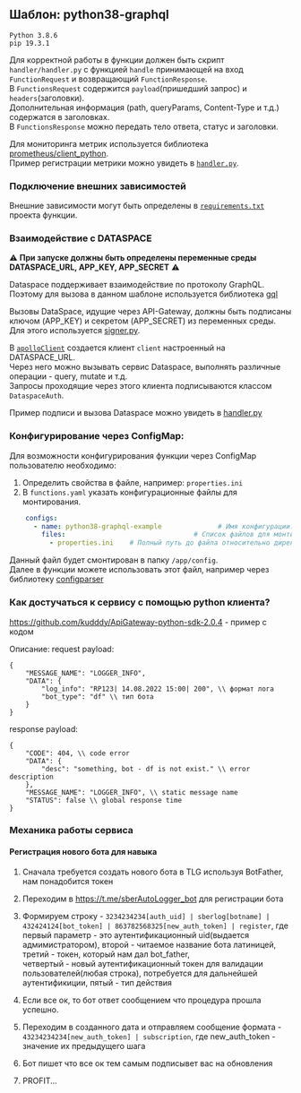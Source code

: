 ## Шаблон: python38-graphql

```
Python 3.8.6 
pip 19.3.1
```
Для корректной работы в функции должен быть скрипт `handler/handler.py` с функцией `handle` принимающей на вход `FunctionRequest` и возвращающий `FunctionResponse`.  
В `FunctionsRequest` содержится `payload`(пришедший запрос) и `headers`(заголовки).  
Дополнительная информация (path, queryParams, Content-Type и т.д.) содержатся в заголовках.  
В `FunctionsResponse` можно передать тело ответа, статус и заголовки.  

Для мониторинга метрик используется библиотека [prometheus/client_python](https://github.com/prometheus/client_python).  
Пример регистрации метрики можно увидеть в [`handler.py`](handlers/handler.py).

### Подключение внешних зависимостей
Внешние зависимости могут быть определены в [`requirements.txt`](./requirements.txt) проекта функции.

### Взаимодействие с DATASPACE
⚠️ **При запуске должны быть определены переменные среды DATASPACE_URL, APP_KEY, APP_SECRET** ⚠️

Dataspace поддерживает взаимодействие по протоколу GraphQL. Поэтому для вызова в данном шаблоне используется библиотека [gql](https://github.com/graphql-python/gql)

Вызовы DataSpace, идущие через API-Gateway, должны быть подписаны ключом (APP_KEY) и секретом (APP_SECRET) из переменных среды.  
Для этого используется [signer.py](handlers/apig_sdk/signer.py).  

В [`apolloClient`](handlers/handler.py) создается клиент `client` настроенный на DATASPACE_URL.  
Через него можно вызывать сервис Dataspace, выполнять различные операции - query, mutate и т.д.  
Запросы проходящие через этого клиента подписываются классом `DataspaceAuth`.

Пример подписи и вызова Dataspace можно увидеть в [handler.py](handlers/handler.py)

### Конфигурирование через ConfigMap:
Для возможности конфигурирования функции через ConfigMap пользователю необходимо:
1) Определить свойства в файле, например: `properties.ini`
2) В ```functions.yaml``` указать конфигурационные файлы для монтирования.
```yaml
    configs:
      - name: python38-graphql-example              # Имя конфигурации. В UI OSE ConfigMap будет называться <имя-функции>-cm-<имя конфигурации>
        files:                                # Список файлов для монтирования
          - properties.ini    # Полный путь до файла относительно директории с функцией
```
Данный файл будет смонтирован в папку `/app/config`.  
Далее в функции можете использовать этот файл, например через библиотеку [configparser](https://docs.python.org/3/library/configparser.html)

### Как достучаться к сервису с помощью python клиента?
https://github.com/kudddy/ApiGateway-python-sdk-2.0.4 - пример с кодом

Описание:
request payload:
```
{
    "MESSAGE_NAME": "LOGGER_INFO",
    "DATA": {
        "log_info": "RP123| 14.08.2022 15:00| 200", \\ формат лога
        "bot_type": "df" \\ тип бота 
    }
}

```
response payload:
```
{
    "CODE": 404, \\ code error
    "DATA": {
        "desc": "something, bot - df is not exist." \\ error description
    },
    "MESSAGE_NAME": "LOGGER_INFO", \\ static message name
    "STATUS": false \\ global response time
}
```

### Механика работы сервиса

#### Регистрация нового бота для навыка 


1. Сначала требуется создать нового бота в TLG используя BotFather, нам понадобится токен

2. Переходим в https://t.me/sberAutoLogger_bot для регистрации бота

3. Формируем строку - ```3234234234[auth_uid] | sberlog[botname] | 432424124[bot_token] | 863782568325[new_auth_token] | register```, 
где первый параметр - это аутентификационный uid(выдается адмимистратором),  второй - читаемое название бота латиницей, третий - токен, который нам дал bot_father,  
четвертый -  новый аутентификационный токен для валидации пользователей(любая строка), потребуется для дальнейшей аутентификиции, пятый - тип действия

4. Если все ок,  то бот ответ сообщением что процедура прошла успешно. 

5. Переходим в созданного дата и отправляем сообщение формата - ```43234234234[new_auth_token] | subscription```, где new_auth_token - значение их предыдущего шага

6. Бот пишет что все ок тем самым подписывет вас на обновления

7. PROFIT...

